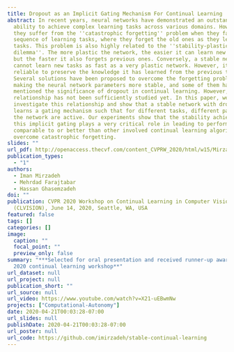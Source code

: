 ```yaml
---
title: Dropout as an Implicit Gating Mechanism For Continual Learning
abstract: In recent years, neural networks have demonstrated an outstanding
  ability to achieve complex learning tasks across various domains. However,
  they suffer from the ''catastrophic forgetting'' problem when they face a
  sequence of learning tasks, where they forget the old ones as they learn new
  tasks. This problem is also highly related to the ''stability-plasticity
  dilemma''. The more plastic the network, the easier it can learn new tasks,
  but the faster it also forgets previous ones. Conversely, a stable network
  cannot learn new tasks as fast as a very plastic network. However, it is more
  reliable to preserve the knowledge it has learned from the previous tasks.
  Several solutions have been proposed to overcome the forgetting problem by
  making the neural network parameters more stable, and some of them have
  mentioned the significance of dropout in continual learning. However, their
  relationship has not been sufficiently studied yet. In this paper, we
  investigate this relationship and show that a stable network with dropout
  learns a gating mechanism such that for different tasks, different paths of
  the network are active. Our experiments show that the stability achieved by
  this implicit gating plays a very critical role in leading to performance
  comparable to or better than other involved continual learning algorithms to
  overcome catastrophic forgetting.
slides: ""
url_pdf: http://openaccess.thecvf.com/content_CVPRW_2020/html/w15/Mirzadeh_Dropout_as_an_Implicit_Gating_Mechanism_for_Continual_Learning_CVPRW_2020_paper.html
publication_types:
  - "1"
authors:
  - Iman Mirzadeh
  - Mehrdad Farajtabar
  - Hassan Ghasemzadeh
doi: ""
publication: CVPR 2020 Workshop on Continual Learning in Computer Vision
  (CLVISION), June 14, 2020, Seattle, WA, USA
featured: false
tags: []
categories: []
image:
  caption: ""
  focal_point: ""
  preview_only: false
summary: "***Selected for oral presentation and received runner-up award in CVPR
  2020 continual learning workshop**"
url_dataset: null
url_project: null
publication_short: ""
url_source: null
url_video: https://www.youtube.com/watch?v=X21-uEBwmNw
projects: ["Computational-Autonomy"]
date: 2020-04-21T00:03:28-07:00
url_slides: null
publishDate: 2020-04-21T00:03:28-07:00
url_poster: null
url_code: https://github.com/imirzadeh/stable-continual-learning
---
```

